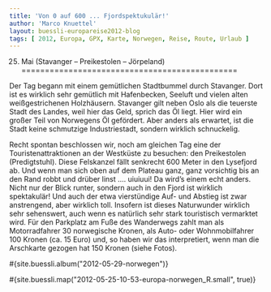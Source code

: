 ```yaml
---
title: 'Von 0 auf 600 ... Fjordspektukulär!'
author: 'Marco Knuettel'
layout: buessli-europareise2012-blog
tags: [ 2012, Europa, GPX, Karte, Norwegen, Reise, Route, Urlaub ]
---
```

25. Mai (Stavanger – Preikestolen – Jörpeland)
==============================================

Der Tag begann mit einem gemütlichen Stadtbummel durch Stavanger. Dort ist es wirklich sehr 
gemütlich mit Hafenbecken, Seeluft und vielen alten weißgestrichenen Holzhäusern. Stavanger 
gilt neben Oslo als die teuerste Stadt des Landes, weil hier das Geld, sprich das Öl liegt. 
Hier wird ein großer Teil von Norwegens Öl gefördert. Aber anders als erwartet, ist die Stadt 
keine schmutzige Industriestadt, sondern wirklich schnuckelig.

Recht spontan beschlossen wir, noch am gleichen Tag eine der Touristenattraktionen an der Westküste 
zu besuchen: den Preikestolen (Predigtstuhl). Diese Felskanzel fällt senkrecht 600 Meter in den 
Lysefjord ab. Und wenn man sich oben auf dem Plateau ganz, ganz vorsichtig bis an den Rand robbt 
und drüber linst .... uiuiuui! Da wird’s einem echt anders. Nicht nur der Blick runter, sondern 
auch in den Fjord ist wirklich spektakulär! Und auch der etwa vierstündige Auf- und Abstieg ist 
zwar anstrengend, aber wirklich toll. Insofern ist dieses Naturwunder wirklich sehr sehenswert, 
auch wenn es natürlich sehr stark touristisch vermarktet wird. Für den Parkplatz am Fuße des 
Wanderwegs zahlt man als Motorradfahrer 30 norwegische Kronen, als Auto- oder Wohnmobilfahrer 
100 Kronen (ca. 15 Euro) und, so haben wir das interpretiert, wenn man die Arschkarte gezogen 
hat 150 Kronen (siehe Fotos).

#{site.buessli.album("2012-05-29-norwegen")}

#{site.buessli.map("2012-05-25-10-53-europa-norwegen_R.small", true)}

